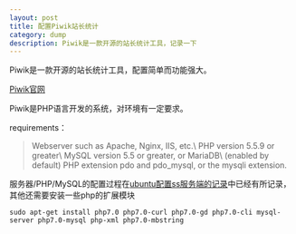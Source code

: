 ```yaml
---
layout: post
title: 配置Piwik站长统计
category: dump
description: Piwik是一款开源的站长统计工具，记录一下
---
```


Piwik是一款开源的站长统计工具，配置简单而功能强大。

[Piwik官网](https://piwik.org/)

Piwik是PHP语言开发的系统，对环境有一定要求。

requirements：
>Webserver such as Apache, Nginx, IIS, etc.\\
>PHP version 5.5.9 or greater\\
>MySQL version 5.5 or greater, or MariaDB\\
>(enabled by default) PHP extension pdo and pdo_mysql, or the mysqli extension.

服务器/PHP/MySQL的配置过程在[ubuntu配置ss服务端的记录](/bwh_ss)中已经有所记录，其他还需要安装一些php的扩展模块

	sudo apt-get install php7.0 php7.0-curl php7.0-gd php7.0-cli mysql-server php7.0-mysql php-xml php7.0-mbstring